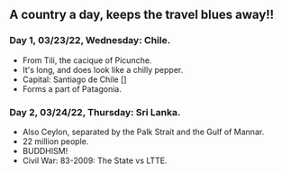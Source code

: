 ## A country a day, keeps the travel blues away!!

### Day 1, 03/23/22, Wednesday: **Chile.**

+ From Tili, the cacique of Picunche.
+ It's long, and does look like a chilly pepper.
+ Capital: Santiago de Chile []
+ Forms a part of Patagonia.


### Day 2, 03/24/22, Thursday: **Sri Lanka.**

+ Also Ceylon, separated by the Palk Strait and the Gulf of Mannar.
+ 22 million people.
+ BUDDHISM!
+ Civil War: 83-2009: The State vs LTTE.